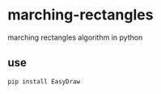 # marching-rectangles
marching rectangles algorithm in python

## use
```pip install opensimplex
pip install EasyDraw
```
